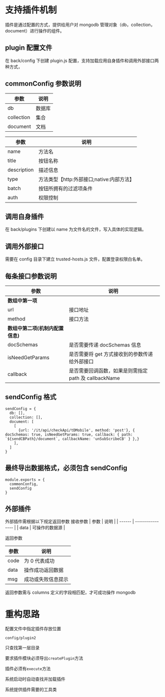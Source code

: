 # 支持插件机制

插件是通过配置的方式，提供给用户对 mongodb 管理对象（db，collection，document）进行操作的组件。

## plugin 配置文件

在 back/config 下创建 plugin.js 配置，支持加载应用自身插件和调用外部接口两种方式，

## commonConfig 参数说明

| 参数       | 说明   |
| ---------- | ------ |
| db         | 数据库 |
| collection | 集合   |
| document   | 文档   |

| 参数        | 说明                                      |
| ----------- | ----------------------------------------- |
| name        | 方法名                                    |
| title       | 按钮名称                                  |
| description | 描述信息                                  |
| type        | 方法类型【http:外部接口;native:内部方法】 |
| batch       | 按钮所拥有的过滤项条件                    |
| auth        | <Array> 权限控制                          |

## 调用自身插件

在 back/plugins 下创建以 name 为文件名的文件，写入具体的实现逻辑。

## 调用外部接口

需要在 config 目录下建立 trusted-hosts.js 文件，配置登录权限白名单。

## 每条接口参数说明

| 参数                             | 说明                                                  |
| -------------------------------- | ----------------------------------------------------- |
| **数组中第一项**                 |                                                       |
| url                              | 接口地址                                              |
| method                           | 接口方法                                              |
| **数组中第二项(机制内配置信息)** |                                                       |
| docSchemas                       | 是否需要传递 docSchemas 信息                          |
| isNeedGetParams                  | 是否需要将 get 方式接收到的参数传递给外部接口         |
| callback                         | 是否需要回调函数，如果是则需指定 path 及 callbackName |

## sendConfig 格式

```
sendConfig = {
  db: [],
  collection: [],
  document: [
    [
      {url: '/it/api/checkApi/tDMobile', method: 'post'}, { docSchemas: true, isNeedGetParams: true, callback: { path: `${sendCBPath}/document`, callbackName: 'unSubScribeCB' } },}
    ],
  ]
}
```

## 最终导出数据格式，必须包含 sendConfig

```
module.exports = {
  commonConfig,
  sendConfig
}
```

## 外部插件

外部插件需根据以下规定返回参数
接收参数
| 参数 | 说明 |
| ------ | ---------------- |
| data | 可操作的数据源 |

返回参数

| 参数 | 说明               |
| ---- | ------------------ |
| code | 为 0 代表成功      |
| data | 操作成功返回数据   |
| msg  | 成功或失败信息提示 |

返回参数需与 columns 定义的字段相匹配，才可成功操作 mongodb

# 重构思路

配置文件中指定插件存放位置

`config/plugin2`

只查找第一层目录

要求插件模块必须导出`createPlugin`方法

插件必须有`execute`方法

系统启动时自动查找并加载插件

系统提供插件需要的工具类

